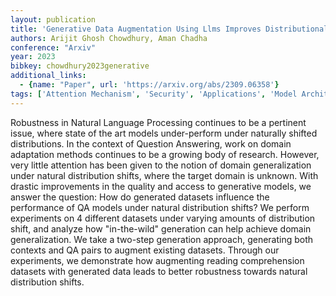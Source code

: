 ```yaml
---
layout: publication
title: 'Generative Data Augmentation Using Llms Improves Distributional Robustness In Question Answering'
authors: Arijit Ghosh Chowdhury, Aman Chadha
conference: "Arxiv"
year: 2023
bibkey: chowdhury2023generative
additional_links:
  - {name: "Paper", url: 'https://arxiv.org/abs/2309.06358'}
tags: ['Attention Mechanism', 'Security', 'Applications', 'Model Architecture', 'Fine-Tuning']
---
```

Robustness in Natural Language Processing continues to be a pertinent issue,
where state of the art models under-perform under naturally shifted
distributions. In the context of Question Answering, work on domain adaptation
methods continues to be a growing body of research. However, very little
attention has been given to the notion of domain generalization under natural
distribution shifts, where the target domain is unknown. With drastic
improvements in the quality and access to generative models, we answer the
question: How do generated datasets influence the performance of QA models
under natural distribution shifts? We perform experiments on 4 different
datasets under varying amounts of distribution shift, and analyze how
"in-the-wild" generation can help achieve domain generalization. We take a
two-step generation approach, generating both contexts and QA pairs to augment
existing datasets. Through our experiments, we demonstrate how augmenting
reading comprehension datasets with generated data leads to better robustness
towards natural distribution shifts.
